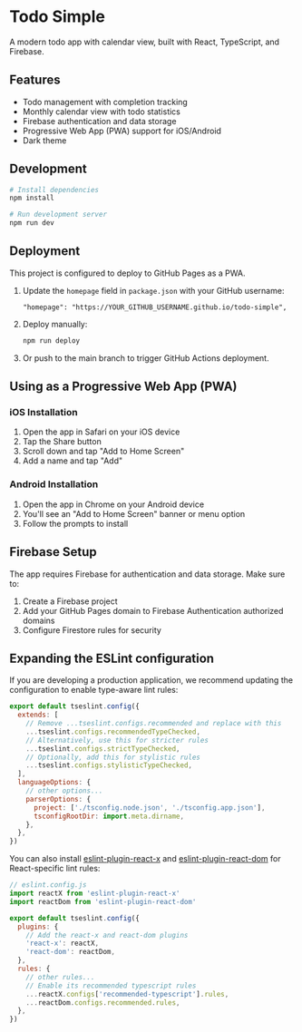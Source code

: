 # Todo Simple

A modern todo app with calendar view, built with React, TypeScript, and Firebase.

## Features

- Todo management with completion tracking
- Monthly calendar view with todo statistics
- Firebase authentication and data storage
- Progressive Web App (PWA) support for iOS/Android
- Dark theme

## Development

```bash
# Install dependencies
npm install

# Run development server
npm run dev
```

## Deployment

This project is configured to deploy to GitHub Pages as a PWA.

1. Update the `homepage` field in `package.json` with your GitHub username:
   ```
   "homepage": "https://YOUR_GITHUB_USERNAME.github.io/todo-simple",
   ```

2. Deploy manually:
   ```bash
   npm run deploy
   ```

3. Or push to the main branch to trigger GitHub Actions deployment.

## Using as a Progressive Web App (PWA)

### iOS Installation
1. Open the app in Safari on your iOS device
2. Tap the Share button
3. Scroll down and tap "Add to Home Screen"
4. Add a name and tap "Add"

### Android Installation
1. Open the app in Chrome on your Android device
2. You'll see an "Add to Home Screen" banner or menu option
3. Follow the prompts to install

## Firebase Setup

The app requires Firebase for authentication and data storage. Make sure to:

1. Create a Firebase project
2. Add your GitHub Pages domain to Firebase Authentication authorized domains
3. Configure Firestore rules for security

## Expanding the ESLint configuration

If you are developing a production application, we recommend updating the configuration to enable type-aware lint rules:

```js
export default tseslint.config({
  extends: [
    // Remove ...tseslint.configs.recommended and replace with this
    ...tseslint.configs.recommendedTypeChecked,
    // Alternatively, use this for stricter rules
    ...tseslint.configs.strictTypeChecked,
    // Optionally, add this for stylistic rules
    ...tseslint.configs.stylisticTypeChecked,
  ],
  languageOptions: {
    // other options...
    parserOptions: {
      project: ['./tsconfig.node.json', './tsconfig.app.json'],
      tsconfigRootDir: import.meta.dirname,
    },
  },
})
```

You can also install [eslint-plugin-react-x](https://github.com/Rel1cx/eslint-react/tree/main/packages/plugins/eslint-plugin-react-x) and [eslint-plugin-react-dom](https://github.com/Rel1cx/eslint-react/tree/main/packages/plugins/eslint-plugin-react-dom) for React-specific lint rules:

```js
// eslint.config.js
import reactX from 'eslint-plugin-react-x'
import reactDom from 'eslint-plugin-react-dom'

export default tseslint.config({
  plugins: {
    // Add the react-x and react-dom plugins
    'react-x': reactX,
    'react-dom': reactDom,
  },
  rules: {
    // other rules...
    // Enable its recommended typescript rules
    ...reactX.configs['recommended-typescript'].rules,
    ...reactDom.configs.recommended.rules,
  },
})
```
